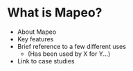 # What is Mapeo?

* About Mapeo
* Key features
* Brief reference to a few different uses
  * \(Has been used by X for Y...\)
* Link to case studies



